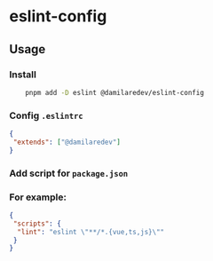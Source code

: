# eslint-config

## Usage

### Install

```bash
    pnpm add -D eslint @damilaredev/eslint-config
```

### Config `.eslintrc`

```json
{
 "extends": ["@damilaredev"]
}
```

### Add script for `package.json`

### For example:

```json
{
 "scripts": {
  "lint": "eslint \"**/*.{vue,ts,js}\""
 }
}
```
